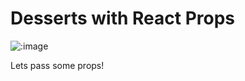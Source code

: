 # Desserts with React Props
![:image](https://media.giphy.com/media/szluU4BRyID4c/giphy.gif)

Lets pass some props!
